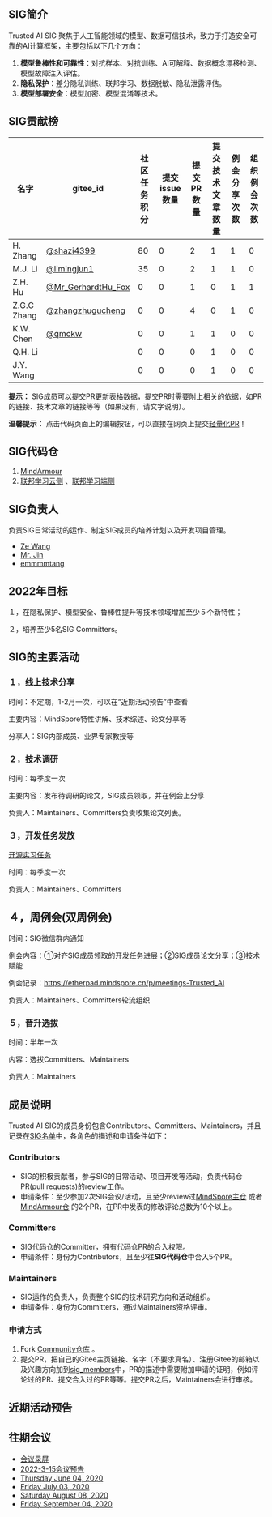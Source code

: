 ## SIG简介

Trusted AI SIG 聚焦于人工智能领域的模型、数据可信技术，致力于打造安全可靠的AI计算框架，主要包括以下几个方向：

1. **模型鲁棒性和可靠性**：对抗样本、对抗训练、AI可解释、数据概念漂移检测、模型故障注入评估。
2. **隐私保护**：差分隐私训练、联邦学习、数据脱敏、隐私泄露评估。
3. **模型部署安全**：模型加密、模型混淆等技术。

## SIG贡献榜

| 名字          | gitee_id                                                  | 社区任务积分 | 提交issue数量 | 提交PR数量 | 提交技术文章数量 | 例会分享次数 | 组织例会次数 |
|-------------|-----------------------------------------------------------|--------|-----------|--------|----------|--------|--------|
| H. Zhang    | [@shazi4399](https://gitee.com/shazi4399)                 | 80     | 0         | 2      | 1        | 1      | 0      |
| M.J. Li     | [@limingjun1](https://gitee.com/limingjun1)               | 35     | 0         | 2      | 1        | 1      | 0      |
| Z.H. Hu     | [@Mr_GerhardtHu_Fox](https://gitee.com/Mr_GerhardtHu_Fox) | 0      | 0         | 1      | 0        | 1      | 1      |
| Z.G.C Zhang | [@zhangzhugucheng](https://gitee.com/zhangzhugucheng)     | 0      | 0         | 4      | 0        | 1      | 0      |
| K.W. Chen   | [@qmckw](https://gitee.com/qmckw)                         | 0      | 0         | 1      | 1        | 0      | 0      |
| Q.H. Li     |                                                           | 0      | 0         | 0      | 1        | 0      | 0      |
| J.Y. Wang   |                                                           | 0      | 0         | 0      | 1        | 0      | 0      |

**提示：** SIG成员可以提交PR更新表格数据，提交PR时需要附上相关的依据，如PR的链接、技术文章的链接等等（如果没有，请文字说明）。

**温馨提示：** 点击代码页面上的编辑按钮，可以直接在网页上提交[轻量化PR](https://gitee.com/help/articles/4291#article-header0)！

## SIG代码仓

1. [MindArmour](https://gitee.com/mindspore/mindarmour)
2. [联邦学习云侧](https://gitee.com/mindspore/mindspore/tree/master/mindspore/ccsrc/fl) 、[联邦学习端侧](https://gitee.com/mindspore/mindspore/tree/master/mindspore/lite/java/java/fl_client/src/main/java/com/mindspore/flclient)

## SIG负责人

负责SIG日常活动的运作、制定SIG成员的培养计划以及开发项目管理。

* [Ze Wang](https://gitee.com/randywangze)
* [Mr. Jin](https://gitee.com/jxlang910)
* [emmmmtang](https://gitee.com/emmmmtang)

## 2022年目标

１，在隐私保护、模型安全、鲁棒性提升等技术领域增加至少５个新特性；

２，培养至少5名SIG Committers。

## SIG的主要活动

### １，线上技术分享

时间：不定期，1-2月一次，可以在“近期活动预告”中查看

主要内容：MindSpore特性讲解、技术综述、论文分享等

分享人：SIG内部成员、业界专家教授等

### ２，技术调研

时间：每季度一次

主要内容：发布待调研的论文，SIG成员领取，并在例会上分享

负责人：Maintainers、Committers负责收集论文列表。

### ３，开发任务发放

[开源实习任务](https://gitee.com/mindspore/community/issues/I557F6)

时间：每季度一次

负责人：Maintainers、Committers

## ４，周例会(双周例会)

时间：SIG微信群内通知

例会内容：①对齐SIG成员领取的开发任务进展；②SIG成员论文分享；③技术赋能

例会记录：https://etherpad.mindspore.cn/p/meetings-Trusted_AI

负责人：Maintainers、Committers轮流组织

### ５，晋升选拔

时间：半年一次

内容：选拔Committers、Maintainers

负责人：Maintainers

## 成员说明

Trusted AI SIG的成员身份包含Contributors、Committers、Maintainers，并且记录在[SIG名单](./sig_members.yaml)中，各角色的描述和申请条件如下：

### Contributors

* SIG的积极贡献者，参与SIG的日常活动、项目开发等活动，负责代码仓PR(pull requests)的review工作。
* 申请条件：至少参加2次SIG会议/活动，且至少review过[MindSpore主仓](https://gitee.com/mindspore/mindspore/pulls) 或者[MindArmour仓](https://gitee.com/mindspore/mindarmour/pulls) 的2个PR，在PR中发表的修改评论总数为10个以上。

### Committers

* SIG代码仓的Committer，拥有代码仓PR的合入权限。
* 申请条件：身份为Contributors，且至少往**SIG代码仓**中合入5个PR。

### Maintainers

* SIG运作的负责人，负责整个SIG的技术研究方向和活动组织。
* 申请条件：身份为Committers，通过Maintainers资格评审。

### 申请方式

1. Fork [Community仓库](https://gitee.com/mindspore/community) 。
2. 提交PR，把自己的Gitee主页链接、名字（不要求真名）、注册Gitee的邮箱以及兴趣方向加到[sig_members](./sig_members.yaml)中，PR的描述中需要附加申请的证明，例如评论过的PR、提交合入过的PR等等。提交PR之后，Maintainers会进行审核。

## 近期活动预告

## 往期会议

* [会议录屏](https://www.bilibili.com/video/BV14g411V7nZ?spm_id_from=333.999.0.0)
* [2022-3-15会议预告](https://mp.weixin.qq.com/s/NCw-kdQiTGXhH1BNrPiFkQ)
* [Thursday June 04, 2020](./meetings/001-20200604.md)
* [Friday July 03, 2020](./meetings/002-20200703.md)
* [Saturday August 08, 2020](./meetings/003-20200808.md)
* [Friday September 04, 2020](./meetings/004-20200904.md)

